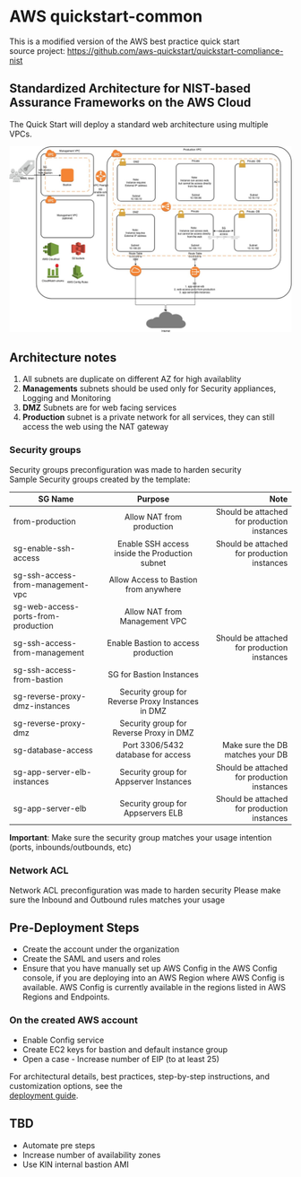 
# AWS quickstart-common  
  
This is a modified version of the AWS best practice quick start  
source project: https://github.com/aws-quickstart/quickstart-compliance-nist  
  
## Standardized Architecture for NIST-based Assurance Frameworks on the AWS Cloud  
  
  
The Quick Start will deploy a standard web architecture using multiple VPCs.  
  
![Quick Start architecture on AWS](resources/AWS-quickstart.jpg)  
  
## Architecture notes  
1. All subnets are duplicate on different AZ for high availablity
2. **Managements** subnets should be used only for Security appliances, Logging and Monitoring  
3. **DMZ** Subnets are for web facing services  
4. **Production** subnet is a private network for all services, they can still access the web using the NAT gateway  

### Security groups
Security groups preconfiguration was made to harden security  
Sample Security groups created by the template:  
   
| __SG Name__ | __Purpose__ | __Note__ |
| --- | :---: | ---: |
| from-production | Allow NAT from production | Should be attached for production instances |
| sg-enable-ssh-access | Enable SSH access inside the Production subnet | Should be attached for production instances |
| sg-ssh-access-from-management-vpc | Allow Access to Bastion from anywhere | |
| sg-web-access-ports-from-production | Allow NAT from Management VPC | |
| sg-ssh-access-from-management | Enable Bastion to access production | Should be attached for production instances |
| sg-ssh-access-from-bastion | SG for Bastion Instances | |
| sg-reverse-proxy-dmz-instances | Security group for Reverse Proxy Instances in DMZ | |
| sg-reverse-proxy-dmz | Security group for Reverse Proxy in DMZ | |
| sg-database-access | Port 3306/5432 database for access | Make sure the DB matches your DB |
| sg-app-server-elb-instances | Security group for Appserver Instances | Should be attached for production instances |
| sg-app-server-elb | Security group for Appservers ELB | Should be attached for production instances |

**Important**: Make sure the security group matches your usage intention (ports, inbounds/outbounds, etc)

###  Network ACL
Network ACL preconfiguration was made to harden security 
Please make sure the Inbound and Outbound rules matches your usage 
  
## Pre-Deployment Steps  
* Create the account under the organization  
* Create the SAML and users and roles    
* Ensure that you have manually set up AWS Config in the AWS Config console, if you are deploying into an AWS Region where AWS Config is available. AWS Config is currently available in the regions listed in AWS Regions and Endpoints.  

### On the created AWS account
* Enable Config service
* Create EC2 keys for bastion and default instance group  
* Open a case - Increase number of EIP (to at least 25)  
  
For architectural details, best practices, step-by-step instructions, and customization options, see the   
[deployment guide](https://fwd.aws/n3zr6).  
  
## TBD  
* Automate pre steps  
* Increase number of availability zones  
* Use KIN internal bastion AMI